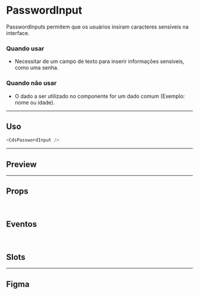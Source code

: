 # PasswordInput

PasswordInputs permitem que os usuários insiram caracteres sensíveis na interface.

### Quando usar

- Necessitar de um campo de texto para inserir informações sensíveis, como uma senha.

### Quando não usar

- O dado a ser utilizado no componente for um dado comum (Exemplo: nome ou idade).

---

## Uso

```js
<CdsPasswordInput />
```

---

## Preview

<DemoContainer
	:component="CdsPasswordInput"
	:events="cdsPasswordInputEvents"
/>

---

## Props

<APITable
	name="PasswordInput"
	section="props"
/>
<br />

## Eventos

<APITable
	name="PasswordInput"
	section="events"
/>
<br />

## Slots

<APITable
	name="PasswordInput"
	section="slots"
/>

---

## Figma

<FigmaFrame
	src="https://embed.figma.com/design/J5fTswomlHu7RXk1gwbUq6/Cuida?node-id=2040-370&embed-host=share"
/>

<script setup>
import { ref } from 'vue';
import CdsPasswordInput from '@/components/PasswordInput.vue';
import APITable from '../../docgen/APITable.vue';
import DemoContainer from '../../docgen/DemoContainer.vue';
import FigmaFrame from '../../docgen/FigmaFrame.vue';

const cdsPasswordInputEvents = [
	'update:modelValue'
];
</script>
